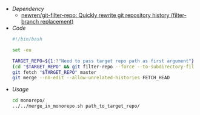 - *Dependency* 
	- [newren/git-filter-repo: Quickly rewrite git repository history (filter-branch replacement)](https://github.com/newren/git-filter-repo)
- *Code*
	```bash
	#!/bin/bash

	set -eu

	TARGET_REPO=${1:?"Need to pass target repo path as first argument"}
	(cd "$TARGET_REPO" && git filter-repo --force --to-subdirectory-filter "${PWD##*/}")
	git fetch "$TARGET_REPO" master
	git merge --no-edit --allow-unrelated-histories FETCH_HEAD
	```
- *Usage*
	```bash
	cd monorepo/
	../../merge_in_monorepo.sh path_to_target_repo/
	```